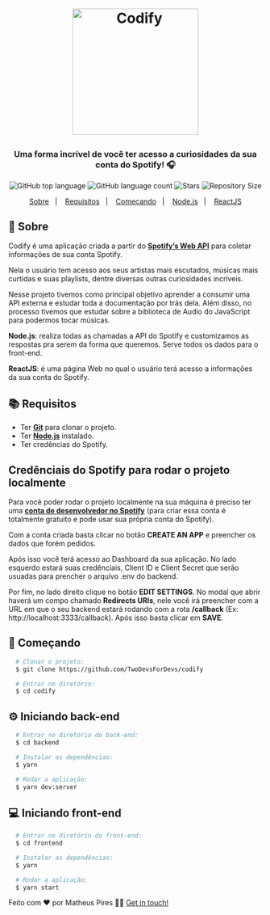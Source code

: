 <h1 align="center">
  <p align="center">
    <img alt="Codify" src="https://ik.imagekit.io/hwyksvj4iv/codify_AKvByfygl.png" width="250px" />
  </p>
  <h3 align="center">
    Uma forma incrível de você ter acesso a curiosidades da sua conta do Spotify! 🎧
  </h3>
  <p align="center">
      <img alt="GitHub top language" src="https://img.shields.io/github/languages/top/TwoDevsForDevs/codify?color=1db954">
      <img alt="GitHub language count" src="https://img.shields.io/github/languages/count/TwoDevsForDevs/codify?color=1db954">
      <img alt="Stars" src="https://img.shields.io/github/stars/TwoDevsForDevs/codify?color=1db954">
      <img alt="Repository Size" src="https://img.shields.io/github/repo-size/TwoDevsForDevs/codify?color=1db954">
  </p>
</h1>

<p align="center">
  <a href="#page_with_curl-sobre">Sobre</a>&nbsp;&nbsp;&nbsp;|&nbsp;&nbsp;&nbsp;
  <a href="#books-requisitos">Requisitos</a>&nbsp;&nbsp;&nbsp;|&nbsp;&nbsp;&nbsp;
  <a href="#rocket-começando">Começando</a>&nbsp;&nbsp;&nbsp;|&nbsp;&nbsp;&nbsp;
  <a href="#gear-iniciando-back-end">Node.js</a>&nbsp;&nbsp;&nbsp;|&nbsp;&nbsp;&nbsp;
  <a href="#computer-iniciando-front-end">ReactJS</a>
</p>

## :page_with_curl: Sobre
Codify é uma aplicação criada a partir do [**Spotify’s Web API**](https://developer.spotify.com/documentation/web-api/) para coletar informações de sua conta Spotify.

Nela o usuário tem acesso aos seus artistas mais escutados, músicas mais curtidas e suas playlists, dentre diversas outras curiosidades incríveis.

Nesse projeto tivemos como principal objetivo aprender a consumir uma API externa e estudar toda a documentação por trás dela. Além disso, no processo tivemos que estudar sobre a biblioteca de Audio do JavaScript para podermos tocar músicas.

**Node.js**: realiza todas as chamadas a API do Spotify e customizamos as respostas pra serem da forma que queremos. Serve todos os dados para o front-end.

**ReactJS**: é uma página Web no qual o usuário terá acesso a informações da sua conta do Spotify.

## :books: Requisitos
- Ter [**Git**](https://git-scm.com/) para clonar o projeto.
- Ter [**Node.js**](https://nodejs.org/en/) instalado.
- Ter credências do Spotify.

## Credênciais do Spotify para rodar o projeto localmente

Para você poder rodar o projeto localmente na sua máquina é preciso ter uma [**conta de desenvolvedor no Spotify**](https://developer.spotify.com/dashboard/) (para criar essa conta é totalmente gratuito e pode usar sua própria conta do Spotify).

Com a conta criada basta clicar no botão **CREATE AN APP** e preencher os dados que forém pedidos.

Após isso você terá acesso ao Dashboard da sua aplicação. No lado esquerdo estará suas credênciais, Client ID e Client Secret que serão usuadas para prencher o arquivo .env do backend.

Por fim, no lado direito clique no botão **EDIT SETTINGS**. No modal que abrir haverá um compo chamado **Redirects URIs**, nele você irá preencher com a URL em que o seu backend estará rodando com a rota **/callback** (Ex: http://localhost:3333/callback). Após isso basta clicar em **SAVE**.

## :rocket: Começando
``` bash
  # Clonar o projeto:
  $ git clone https://github.com/TwoDevsForDevs/codify

  # Entrar no diretório:
  $ cd codify
```

## :gear: Iniciando back-end
```bash
  # Entrar no diretório do back-end:
  $ cd backend

  # Instalar as dependências:
  $ yarn

  # Rodar a aplicação:
  $ yarn dev:server
```

## :computer: Iniciando front-end
```bash
  # Entrar no diretório do front-end:
  $ cd frontend

  # Instalar as dependências:
  $ yarn

  # Rodar a aplicação:
  $ yarn start
```

Feito com ❤️ por Matheus Pires 👋🏻 [Get in touch!](https://github.com/MatheusPires99)
